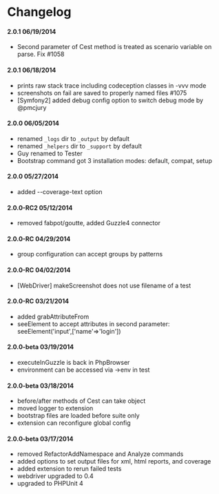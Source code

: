 # Changelog

#### 2.0.1 06/19/2014

* Second parameter of Cest method is treated as scenario variable on parse. Fix #1058


#### 2.0.1 06/18/2014

* prints raw stack trace including codeception classes in -vvv mode
* screenshots on fail are saved to properly named files #1075
* [Symfony2] added debug config option to switch debug mode by @pmcjury



#### 2.0.0 06/05/2014

* renamed `_logs` dir to `_output` by default
* renamed `_helpers` dir to `_support` by default
* Guy renamed to Tester
* Bootstrap command got 3 installation modes: default, compat, setup

#### 2.0.0 05/27/2014

* added --coverage-text option


#### 2.0.0-RC2 05/12/2014

* removed fabpot/goutte, added Guzzle4 connector


#### 2.0.0-RC 04/29/2014

* group configuration can accept groups by patterns


#### 2.0.0-RC 04/02/2014

* [WebDriver] makeScreenshot does not use filename of a test


#### 2.0.0-RC 03/21/2014

* added grabAttributeFrom
* seeElement to accept attributes in second parameter: seeElement('input',['name'=>'login'])


#### 2.0.0-beta 03/19/2014

* executeInGuzzle is back in PhpBrowser
* environment can be accessed via ->env in test


#### 2.0.0-beta 03/18/2014

* before/after methods of Cest can take  object
* moved logger to extension
* bootstrap files are loaded before suite only
* extension can reconfigure global config


#### 2.0.0-beta 03/17/2014

* removed RefactorAddNamespace and Analyze commands
* added options to set output files for xml, html reports, and coverage
* added extension to rerun failed tests
* webdriver upgraded to 0.4
* upgraded to PHPUnit 4